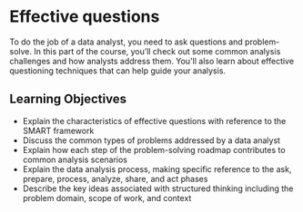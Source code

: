 # Effective questions

To do the job of a data analyst, you need to ask questions and problem-solve. In this part of the course, you’ll check out some common analysis challenges and how analysts address them. You'll also learn about effective questioning techniques that can help guide your analysis.

## Learning Objectives

- Explain the characteristics of effective questions with reference to the SMART framework
- Discuss the common types of problems addressed by a data analyst
- Explain how each step of the problem-solving roadmap contributes to common analysis scenarios
- Explain the data analysis process, making specific reference to the ask, prepare, process, analyze, share, and act phases
- Describe the key ideas associated with structured thinking including the problem domain, scope of work, and context
